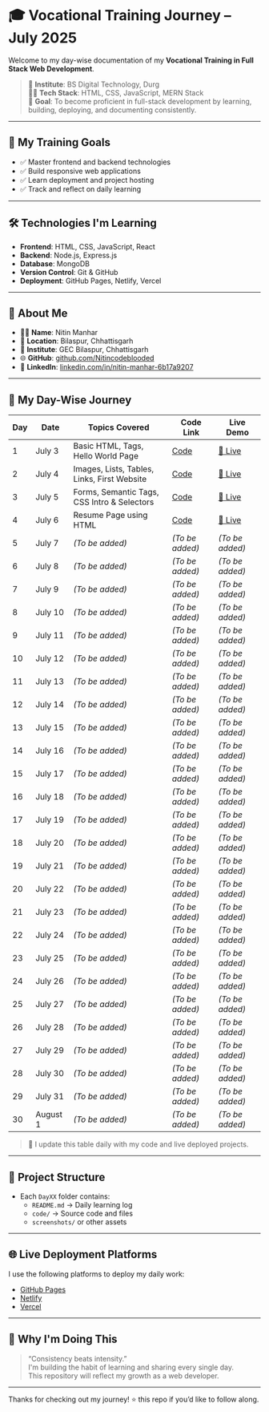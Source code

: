 # 🎓 Vocational Training Journey – July 2025

Welcome to my day-wise documentation of my **Vocational Training in Full Stack Web Development**.

> 📍 **Institute**: BS Digital Technology, Durg  
> 🧑‍💻 **Tech Stack**: HTML, CSS, JavaScript, MERN Stack  
> 🎯 **Goal**: To become proficient in full-stack development by learning, building, deploying, and documenting consistently.

---

## 🚀 My Training Goals

- ✅ Master frontend and backend technologies  
- ✅ Build responsive web applications  
- ✅ Learn deployment and project hosting  
- ✅ Track and reflect on daily learning  

---

## 🛠️ Technologies I'm Learning

- **Frontend**: HTML, CSS, JavaScript, React  
- **Backend**: Node.js, Express.js  
- **Database**: MongoDB  
- **Version Control**: Git & GitHub  
- **Deployment**: GitHub Pages, Netlify, Vercel  

---

## 🙋 About Me

- 👨‍💻 **Name**: Nitin Manhar  
- 📍 **Location**: Bilaspur, Chhattisgarh  
- 🏫 **Institute**: GEC Bilaspur, Chhattisgarh  
- 🌐 **GitHub**: [github.com/Nitincodeblooded](https://github.com/Nitincodeblooded)  
- 💼 **LinkedIn**: [linkedin.com/in/nitin-manhar-6b17a9207](http://www.linkedin.com/in/nitin-manhar-6b17a9207)  

---

## 📅 My Day-Wise Journey

| Day | Date       | Topics Covered                               | Code Link                             | Live Demo                                                                 |
|-----|------------|-----------------------------------------------|----------------------------------------|---------------------------------------------------------------------------|
| 1   | July 3     | Basic HTML, Tags, Hello World Page            | [Code](./Day01/code/index.html)        | [🔗 Live](https://1452.onecompiler.app/)                                  |
| 2   | July 4     | Images, Lists, Tables, Links, First Website   | [Code](./Day02/code/index.html)        | [🔗 Live](https://1309.onecompiler.app/)                                  |
| 3   | July 5     | Forms, Semantic Tags, CSS Intro & Selectors   | [Code](./Day03/code/index.html)        | [🔗 Live](https://1311.onecompiler.app/)                                  |
| 4   | July 6     | Resume Page using HTML                        | [Code](./Day04/code/index.html)        | [🔗 Live](https://1310.onecompiler.app/)                                  |
| 5   | July 7     | _(To be added)_                               | _(To be added)_                        | _(To be added)_                                                           |
| 6   | July 8     | _(To be added)_                               | _(To be added)_                        | _(To be added)_                                                           |
| 7   | July 9     | _(To be added)_                               | _(To be added)_                        | _(To be added)_                                                           |
| 8   | July 10    | _(To be added)_                               | _(To be added)_                        | _(To be added)_                                                           |
| 9   | July 11    | _(To be added)_                               | _(To be added)_                        | _(To be added)_                                                           |
| 10  | July 12    | _(To be added)_                               | _(To be added)_                        | _(To be added)_                                                           |
| 11  | July 13    | _(To be added)_                               | _(To be added)_                        | _(To be added)_                                                           |
| 12  | July 14    | _(To be added)_                               | _(To be added)_                        | _(To be added)_                                                           |
| 13  | July 15    | _(To be added)_                               | _(To be added)_                        | _(To be added)_                                                           |
| 14  | July 16    | _(To be added)_                               | _(To be added)_                        | _(To be added)_                                                           |
| 15  | July 17    | _(To be added)_                               | _(To be added)_                        | _(To be added)_                                                           |
| 16  | July 18    | _(To be added)_                               | _(To be added)_                        | _(To be added)_                                                           |
| 17  | July 19    | _(To be added)_                               | _(To be added)_                        | _(To be added)_                                                           |
| 18  | July 20    | _(To be added)_                               | _(To be added)_                        | _(To be added)_                                                           |
| 19  | July 21    | _(To be added)_                               | _(To be added)_                        | _(To be added)_                                                           |
| 20  | July 22    | _(To be added)_                               | _(To be added)_                        | _(To be added)_                                                           |
| 21  | July 23    | _(To be added)_                               | _(To be added)_                        | _(To be added)_                                                           |
| 22  | July 24    | _(To be added)_                               | _(To be added)_                        | _(To be added)_                                                           |
| 23  | July 25    | _(To be added)_                               | _(To be added)_                        | _(To be added)_                                                           |
| 24  | July 26    | _(To be added)_                               | _(To be added)_                        | _(To be added)_                                                           |
| 25  | July 27    | _(To be added)_                               | _(To be added)_                        | _(To be added)_                                                           |
| 26  | July 28    | _(To be added)_                               | _(To be added)_                        | _(To be added)_                                                           |
| 27  | July 29    | _(To be added)_                               | _(To be added)_                        | _(To be added)_                                                           |
| 28  | July 30    | _(To be added)_                               | _(To be added)_                        | _(To be added)_                                                           |
| 29  | July 31    | _(To be added)_                               | _(To be added)_                        | _(To be added)_                                                           |
| 30  | August 1   | _(To be added)_                               | _(To be added)_                        | _(To be added)_                                                           |

> 📝 I update this table daily with my code and live deployed projects.

---

## 📂 Project Structure

- Each `DayXX` folder contains:  
  - `README.md` → Daily learning log  
  - `code/` → Source code and files  
  - `screenshots/` or other assets  

---

## 🌐 Live Deployment Platforms

I use the following platforms to deploy my daily work:

- [GitHub Pages](https://pages.github.com)  
- [Netlify](https://netlify.com)  
- [Vercel](https://vercel.com)  

---

## 🌱 Why I'm Doing This

> “Consistency beats intensity.”  
> I'm building the habit of learning and sharing every single day.  
> This repository will reflect my growth as a web developer.

---

Thanks for checking out my journey! ⭐️ this repo if you’d like to follow along.
